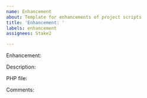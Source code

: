 ```yaml
---
name: Enhancement
about: Template for enhancements of project scripts
title: 'Enhancement: '
labels: enhancement
assignees: Stake2

---
```


Enhancement: 

Description: 

PHP file: 

Comments:
